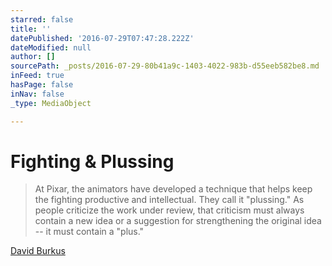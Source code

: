 ```yaml
---
starred: false
title: ''
datePublished: '2016-07-29T07:47:28.222Z'
dateModified: null
author: []
sourcePath: _posts/2016-07-29-80b41a9c-1403-4022-983b-d55eeb582be8.md
inFeed: true
hasPage: false
inNav: false
_type: MediaObject

---
```

# Fighting & Plussing

> At Pixar, the animators have developed a technique that helps keep the fighting productive and intellectual. They call it "plussing." As people criticize the work under review, that criticism must always contain a new idea or a suggestion for strengthening the original idea -- it must contain a "plus."

[David Burkus][0]

[0]: http://99u.com/articles/7224/why-fighting-for-our-ideas-makes-them-better